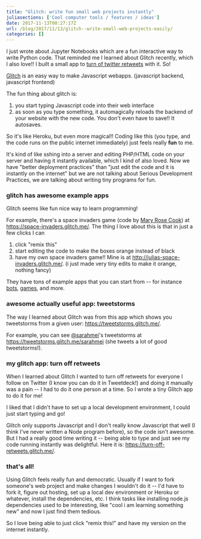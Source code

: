 ```yaml
---
title: "Glitch: write fun small web projects instantly"
juliasections: ['Cool computer tools / features / ideas']
date: 2017-11-13T00:27:17Z
url: /blog/2017/11/13/glitch--write-small-web-projects-easily/
categories: []
---
```


I just wrote about Jupyter Notebooks which are a fun interactive way to write Python code. That 
reminded me I learned about Glitch recently, which I also love!! I built a small app to [turn of twitter retweets](https://turn-off-retweets.glitch.me/) with it. So!

[Glitch](https://glitch.com/) is an easy way to make Javascript webapps. (javascript backend,
javascript frontend)

The fun thing about glitch is:

1. you start typing Javascript code into their web interface
2. as soon as you type something, it automagically reloads the backend of your website with the new
   code. You don't even have to save!! It autosaves.

So it's like Heroku, but even more magical!! Coding like this (you type, and the code runs on
the public internet immediately) just feels really **fun** to me.

It's kind of like sshing into a server and editing PHP/HTML code on your server and having it
instantly available, which I kind of also loved. Now we have "better deployment practices" than
"just edit the code and it is instantly on the internet" but we are not talking about Serious
Development Practices, we are talking about writing tiny programs for fun.

### glitch has awesome example apps

Glitch seems like fun nice way to learn programming!

For example, there's a space invaders game (code by [Mary Rose Cook](https://maryrosecook.com/)) at https://space-invaders.glitch.me/. The thing I love about this is that in just a few clicks I can

1. click "remix this"
2. start editing the code to make the boxes orange instead of black
3. have my own space invaders game!! Mine is at http://julias-space-invaders.glitch.me/. (i just
   made very tiny edits to make it orange, nothing fancy)

They have tons of example apps that you can start from -- for instance
[bots](https://glitch.com/handy-bots), [games](https://glitch.com/games), and more.

### awesome actually useful app: tweetstorms

The way I learned about Glitch was from this app which shows you tweetstorms from a given user: https://tweetstorms.glitch.me/.

For example, you can see [@sarahmei](https://twitter.com/sarahmei)'s tweetstorms at https://tweetstorms.glitch.me/sarahmei (she
tweets a lot of good tweetstorms!).

### my glitch app: turn off retweets

When I learned about Glitch I wanted to turn off retweets for everyone I follow on Twitter (I know
you can do it in Tweetdeck!) and doing it manually was a pain -- I had to do it one person at a
time. So I wrote a tiny Glitch app to do it for me!

I liked that I didn't have to set up a local development environment, I could just start typing and
go!

Glitch only supports Javascript and I don't really know Javascript that well (I think I've never
written a Node program before), so the code isn't awesome. But I had a really good time writing it
-- being able to type and just see my code running instantly was delightful. Here it is:
https://turn-off-retweets.glitch.me/.

### that's all!

Using Glitch feels really fun and democratic. Usually if I want to fork someone's web project and
make changes I wouldn't do it -- I'd have to fork it, figure out hosting, set up a local dev
environment or Heroku or whatever, install the dependencies, etc. I think tasks like installing
node.js dependencies used to be interesting, like "cool i am learning something new" and now I just
find them tedious.

So I love being able to just click "remix this!" and have my version on the internet instantly.
